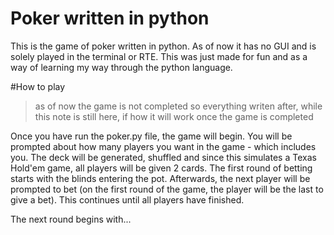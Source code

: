 # Poker written in python
This is the game of poker written in python. As of now it has no GUI and is solely played in the terminal or RTE. This was just made for fun and as a way of learning my way through the python language.

#How to play
> as of now the game is not completed so everything writen after, while this note is still here, if how it will work once the game is completed

Once you have run the poker.py file, the game will begin. You will be prompted about how many players you want in the game - which includes you.  The deck will be generated, shuffled and since this simulates a Texas Hold'em game, all players will be given 2 cards. 
The first round of betting starts with the blinds entering the pot. Afterwards, the next player will be prompted to bet (on the first round of the game, the player will be the last to give a bet). This continues until all players have finished.

The next round begins with...
